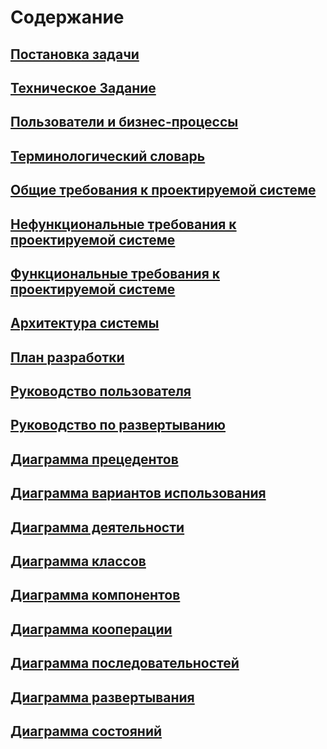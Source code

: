 ﻿# Содержание  
	
## [Постановка задачи](../Документация/ПостановкаЗадачи.md)   
## [Техническое Задание](../Документация/ТехническоеЗадание.md)
## [Пользователи и бизнес-процессы](../Документация/ПользователиБизнесПроцессы.md)  
## [Терминологический словарь](/ТерминологическийСловарь.md)  
## [Общие требования к проектируемой системе](/ОбщиеТребованияКПроектируемойСистеме.md) 
## [Нефункциональные требования к проектируемой системе](/ТребованияПрограмме.md)   
## [Функциональные требования к проектируемой системе](/ФункциональныеТребованияКПроектируемойСистеме.md)	
## [Архитектура системы](/АрхитектураСистемы.md) 
## [План разработки](/ПланРазработки.md) 
## [Руководство пользователя](/РуководствоПользователя.md)
## [Руководство по развертыванию](/РуководствоПоРазвертыванию.md)
## [Диаграмма прецедентов](/Диаграммы/Диаграмма_Прецендентов_.png)
## [Диаграмма вариантов использования](/Диаграммы/Диаграммавариантовиспользования.png) 
## [Диаграмма деятельности](/Диаграммы/Диаграммадеятельности.png) 
## [Диаграмма классов](/Диаграммы/Диаграммаклассов.png)
## [Диаграмма компонентов](/Диаграммы/Диаграммакомпонентов.png)
## [Диаграмма кооперации](/Диаграммы/Диаграммакооперации.png) 
## [Диаграмма последовательностей](/Диаграммы/Диаграммапоследовательностей.png)
## [Диаграмма развертывания](/Диаграммы/Диаграммаразвертывания.png)
## [Диаграмма состояний](/Диаграммы/Диаграммасостояний.png)

